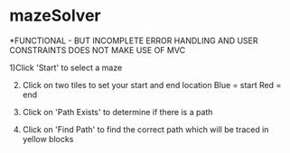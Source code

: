 mazeSolver
==========


*FUNCTIONAL - BUT INCOMPLETE ERROR HANDLING AND USER CONSTRAINTS
DOES NOT MAKE USE OF MVC


1)Click 'Start' to select a maze


2) Click on two tiles to set your start and end location
Blue = start
Red = end

3) Click on 'Path Exists' to determine if there is a path

4) Click on 'Find Path' to find the correct path which will be traced in yellow blocks
